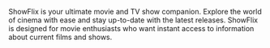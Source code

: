 ﻿ ShowFlix is your ultimate movie and TV show companion. Explore the world of cinema with ease and stay up-to-date with the latest releases. ShowFlix is designed for movie enthusiasts who want instant access to information about current films and shows.
